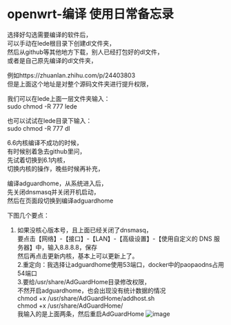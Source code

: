 # openwrt-编译 使用日常备忘录
选择好勾选需要编译的软件后，</br>
可以手动在lede根目录下创建dl文件夹，</br>
然后从github等其他地方下载，别人已经打包好的dl文件，</br>
或者是自己原先编译的dl文件夹，</br>

例如https://zhuanlan.zhihu.com/p/24403803</br>
但是上面这个地址是对整个源码文件夹进行提升权限，</br>

我们可以在lede上面一层文件夹输入：</br>
sudo chmod -R 777 lede</br>

也可以试试在lede目录下输入：</br>
sudo chmod -R 777 dl</br>

6.6内核编译不成功的时候，</br>
有时候别着急去github里问，</br>
先试着切换到6.1内核，</br>
切换内核的操作，晚些时候再补充，</br>

编译adguardhome，从系统进入后，</br>
先关闭dnsmasq并关闭开机启动，</br>
然后在页面段切换到编译adguardhome</br>

下图几个要点：</br>
1. 如果没核心版本号，且上面已经关闭了dnsmasq，</br>
要点击【网络】-【接口】-【LAN】-【高级设置】-【使用自定义的 DNS 服务器】中，输入8.8.8.8，保存</br>
然后再点击更新内核，基本上可以更新上了。</br>
2.重定向：我选择让adguardhome使用53端口，docker中的paopaodns占用54端口</br>
3.要给/usr/share/AdGuardHome目录修改权限，</br>
不然开启adguardhome，也会出现没有统计数据的情况</br>
chmod +x /usr/share/AdGuardHome/addhost.sh</br>
chmod +x /usr/share/AdGuardHome/</br>
我输入的是上面两条，然后重启AdGuardHome
![image](https://github.com/user-attachments/assets/f81d8663-aeaa-45f1-8b25-b0bdfe093ef0)

